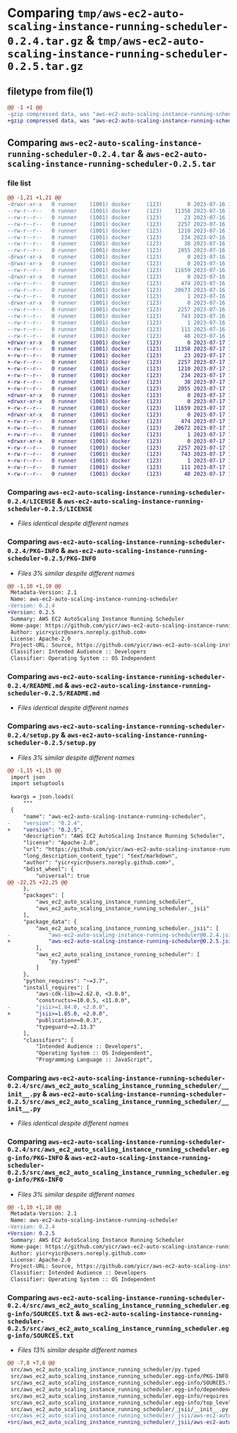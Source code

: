 # Comparing `tmp/aws-ec2-auto-scaling-instance-running-scheduler-0.2.4.tar.gz` & `tmp/aws-ec2-auto-scaling-instance-running-scheduler-0.2.5.tar.gz`

## filetype from file(1)

```diff
@@ -1 +1 @@
-gzip compressed data, was "aws-ec2-auto-scaling-instance-running-scheduler-0.2.4.tar", last modified: Sun Jul 16 19:18:47 2023, max compression
+gzip compressed data, was "aws-ec2-auto-scaling-instance-running-scheduler-0.2.5.tar", last modified: Mon Jul 17 19:20:23 2023, max compression
```

## Comparing `aws-ec2-auto-scaling-instance-running-scheduler-0.2.4.tar` & `aws-ec2-auto-scaling-instance-running-scheduler-0.2.5.tar`

### file list

```diff
@@ -1,21 +1,21 @@
-drwxr-xr-x   0 runner    (1001) docker     (123)        0 2023-07-16 19:18:47.283782 aws-ec2-auto-scaling-instance-running-scheduler-0.2.4/
--rw-r--r--   0 runner    (1001) docker     (123)    11358 2023-07-16 19:18:35.000000 aws-ec2-auto-scaling-instance-running-scheduler-0.2.4/LICENSE
--rw-r--r--   0 runner    (1001) docker     (123)       23 2023-07-16 19:18:35.000000 aws-ec2-auto-scaling-instance-running-scheduler-0.2.4/MANIFEST.in
--rw-r--r--   0 runner    (1001) docker     (123)     2257 2023-07-16 19:18:47.283782 aws-ec2-auto-scaling-instance-running-scheduler-0.2.4/PKG-INFO
--rw-r--r--   0 runner    (1001) docker     (123)     1210 2023-07-16 19:18:35.000000 aws-ec2-auto-scaling-instance-running-scheduler-0.2.4/README.md
--rw-r--r--   0 runner    (1001) docker     (123)      234 2023-07-16 19:18:35.000000 aws-ec2-auto-scaling-instance-running-scheduler-0.2.4/pyproject.toml
--rw-r--r--   0 runner    (1001) docker     (123)       38 2023-07-16 19:18:47.283782 aws-ec2-auto-scaling-instance-running-scheduler-0.2.4/setup.cfg
--rw-r--r--   0 runner    (1001) docker     (123)     2055 2023-07-16 19:18:35.000000 aws-ec2-auto-scaling-instance-running-scheduler-0.2.4/setup.py
-drwxr-xr-x   0 runner    (1001) docker     (123)        0 2023-07-16 19:18:47.279781 aws-ec2-auto-scaling-instance-running-scheduler-0.2.4/src/
-drwxr-xr-x   0 runner    (1001) docker     (123)        0 2023-07-16 19:18:47.279781 aws-ec2-auto-scaling-instance-running-scheduler-0.2.4/src/aws_ec2_auto_scaling_instance_running_scheduler/
--rw-r--r--   0 runner    (1001) docker     (123)    11659 2023-07-16 19:18:35.000000 aws-ec2-auto-scaling-instance-running-scheduler-0.2.4/src/aws_ec2_auto_scaling_instance_running_scheduler/__init__.py
-drwxr-xr-x   0 runner    (1001) docker     (123)        0 2023-07-16 19:18:47.283782 aws-ec2-auto-scaling-instance-running-scheduler-0.2.4/src/aws_ec2_auto_scaling_instance_running_scheduler/_jsii/
--rw-r--r--   0 runner    (1001) docker     (123)      474 2023-07-16 19:18:35.000000 aws-ec2-auto-scaling-instance-running-scheduler-0.2.4/src/aws_ec2_auto_scaling_instance_running_scheduler/_jsii/__init__.py
--rw-r--r--   0 runner    (1001) docker     (123)    20673 2023-07-16 19:18:35.000000 aws-ec2-auto-scaling-instance-running-scheduler-0.2.4/src/aws_ec2_auto_scaling_instance_running_scheduler/_jsii/aws-ec2-auto-scaling-instance-running-scheduler@0.2.4.jsii.tgz
--rw-r--r--   0 runner    (1001) docker     (123)        1 2023-07-16 19:18:35.000000 aws-ec2-auto-scaling-instance-running-scheduler-0.2.4/src/aws_ec2_auto_scaling_instance_running_scheduler/py.typed
-drwxr-xr-x   0 runner    (1001) docker     (123)        0 2023-07-16 19:18:47.283782 aws-ec2-auto-scaling-instance-running-scheduler-0.2.4/src/aws_ec2_auto_scaling_instance_running_scheduler.egg-info/
--rw-r--r--   0 runner    (1001) docker     (123)     2257 2023-07-16 19:18:47.000000 aws-ec2-auto-scaling-instance-running-scheduler-0.2.4/src/aws_ec2_auto_scaling_instance_running_scheduler.egg-info/PKG-INFO
--rw-r--r--   0 runner    (1001) docker     (123)      743 2023-07-16 19:18:47.000000 aws-ec2-auto-scaling-instance-running-scheduler-0.2.4/src/aws_ec2_auto_scaling_instance_running_scheduler.egg-info/SOURCES.txt
--rw-r--r--   0 runner    (1001) docker     (123)        1 2023-07-16 19:18:47.000000 aws-ec2-auto-scaling-instance-running-scheduler-0.2.4/src/aws_ec2_auto_scaling_instance_running_scheduler.egg-info/dependency_links.txt
--rw-r--r--   0 runner    (1001) docker     (123)      111 2023-07-16 19:18:47.000000 aws-ec2-auto-scaling-instance-running-scheduler-0.2.4/src/aws_ec2_auto_scaling_instance_running_scheduler.egg-info/requires.txt
--rw-r--r--   0 runner    (1001) docker     (123)       48 2023-07-16 19:18:47.000000 aws-ec2-auto-scaling-instance-running-scheduler-0.2.4/src/aws_ec2_auto_scaling_instance_running_scheduler.egg-info/top_level.txt
+drwxr-xr-x   0 runner    (1001) docker     (123)        0 2023-07-17 19:20:23.659144 aws-ec2-auto-scaling-instance-running-scheduler-0.2.5/
+-rw-r--r--   0 runner    (1001) docker     (123)    11358 2023-07-17 19:20:11.000000 aws-ec2-auto-scaling-instance-running-scheduler-0.2.5/LICENSE
+-rw-r--r--   0 runner    (1001) docker     (123)       23 2023-07-17 19:20:11.000000 aws-ec2-auto-scaling-instance-running-scheduler-0.2.5/MANIFEST.in
+-rw-r--r--   0 runner    (1001) docker     (123)     2257 2023-07-17 19:20:23.655144 aws-ec2-auto-scaling-instance-running-scheduler-0.2.5/PKG-INFO
+-rw-r--r--   0 runner    (1001) docker     (123)     1210 2023-07-17 19:20:11.000000 aws-ec2-auto-scaling-instance-running-scheduler-0.2.5/README.md
+-rw-r--r--   0 runner    (1001) docker     (123)      234 2023-07-17 19:20:11.000000 aws-ec2-auto-scaling-instance-running-scheduler-0.2.5/pyproject.toml
+-rw-r--r--   0 runner    (1001) docker     (123)       38 2023-07-17 19:20:23.659144 aws-ec2-auto-scaling-instance-running-scheduler-0.2.5/setup.cfg
+-rw-r--r--   0 runner    (1001) docker     (123)     2055 2023-07-17 19:20:11.000000 aws-ec2-auto-scaling-instance-running-scheduler-0.2.5/setup.py
+drwxr-xr-x   0 runner    (1001) docker     (123)        0 2023-07-17 19:20:23.655144 aws-ec2-auto-scaling-instance-running-scheduler-0.2.5/src/
+drwxr-xr-x   0 runner    (1001) docker     (123)        0 2023-07-17 19:20:23.655144 aws-ec2-auto-scaling-instance-running-scheduler-0.2.5/src/aws_ec2_auto_scaling_instance_running_scheduler/
+-rw-r--r--   0 runner    (1001) docker     (123)    11659 2023-07-17 19:20:11.000000 aws-ec2-auto-scaling-instance-running-scheduler-0.2.5/src/aws_ec2_auto_scaling_instance_running_scheduler/__init__.py
+drwxr-xr-x   0 runner    (1001) docker     (123)        0 2023-07-17 19:20:23.655144 aws-ec2-auto-scaling-instance-running-scheduler-0.2.5/src/aws_ec2_auto_scaling_instance_running_scheduler/_jsii/
+-rw-r--r--   0 runner    (1001) docker     (123)      474 2023-07-17 19:20:11.000000 aws-ec2-auto-scaling-instance-running-scheduler-0.2.5/src/aws_ec2_auto_scaling_instance_running_scheduler/_jsii/__init__.py
+-rw-r--r--   0 runner    (1001) docker     (123)    20672 2023-07-17 19:20:11.000000 aws-ec2-auto-scaling-instance-running-scheduler-0.2.5/src/aws_ec2_auto_scaling_instance_running_scheduler/_jsii/aws-ec2-auto-scaling-instance-running-scheduler@0.2.5.jsii.tgz
+-rw-r--r--   0 runner    (1001) docker     (123)        1 2023-07-17 19:20:11.000000 aws-ec2-auto-scaling-instance-running-scheduler-0.2.5/src/aws_ec2_auto_scaling_instance_running_scheduler/py.typed
+drwxr-xr-x   0 runner    (1001) docker     (123)        0 2023-07-17 19:20:23.655144 aws-ec2-auto-scaling-instance-running-scheduler-0.2.5/src/aws_ec2_auto_scaling_instance_running_scheduler.egg-info/
+-rw-r--r--   0 runner    (1001) docker     (123)     2257 2023-07-17 19:20:23.000000 aws-ec2-auto-scaling-instance-running-scheduler-0.2.5/src/aws_ec2_auto_scaling_instance_running_scheduler.egg-info/PKG-INFO
+-rw-r--r--   0 runner    (1001) docker     (123)      743 2023-07-17 19:20:23.000000 aws-ec2-auto-scaling-instance-running-scheduler-0.2.5/src/aws_ec2_auto_scaling_instance_running_scheduler.egg-info/SOURCES.txt
+-rw-r--r--   0 runner    (1001) docker     (123)        1 2023-07-17 19:20:23.000000 aws-ec2-auto-scaling-instance-running-scheduler-0.2.5/src/aws_ec2_auto_scaling_instance_running_scheduler.egg-info/dependency_links.txt
+-rw-r--r--   0 runner    (1001) docker     (123)      111 2023-07-17 19:20:23.000000 aws-ec2-auto-scaling-instance-running-scheduler-0.2.5/src/aws_ec2_auto_scaling_instance_running_scheduler.egg-info/requires.txt
+-rw-r--r--   0 runner    (1001) docker     (123)       48 2023-07-17 19:20:23.000000 aws-ec2-auto-scaling-instance-running-scheduler-0.2.5/src/aws_ec2_auto_scaling_instance_running_scheduler.egg-info/top_level.txt
```

### Comparing `aws-ec2-auto-scaling-instance-running-scheduler-0.2.4/LICENSE` & `aws-ec2-auto-scaling-instance-running-scheduler-0.2.5/LICENSE`

 * *Files identical despite different names*

### Comparing `aws-ec2-auto-scaling-instance-running-scheduler-0.2.4/PKG-INFO` & `aws-ec2-auto-scaling-instance-running-scheduler-0.2.5/PKG-INFO`

 * *Files 3% similar despite different names*

```diff
@@ -1,10 +1,10 @@
 Metadata-Version: 2.1
 Name: aws-ec2-auto-scaling-instance-running-scheduler
-Version: 0.2.4
+Version: 0.2.5
 Summary: AWS EC2 AutoScaling Instance Running Scheduler
 Home-page: https://github.com/yicr/aws-ec2-auto-scaling-instance-running-scheduler.git
 Author: yicr<yicr@users.noreply.github.com>
 License: Apache-2.0
 Project-URL: Source, https://github.com/yicr/aws-ec2-auto-scaling-instance-running-scheduler.git
 Classifier: Intended Audience :: Developers
 Classifier: Operating System :: OS Independent
```

### Comparing `aws-ec2-auto-scaling-instance-running-scheduler-0.2.4/README.md` & `aws-ec2-auto-scaling-instance-running-scheduler-0.2.5/README.md`

 * *Files identical despite different names*

### Comparing `aws-ec2-auto-scaling-instance-running-scheduler-0.2.4/setup.py` & `aws-ec2-auto-scaling-instance-running-scheduler-0.2.5/setup.py`

 * *Files 3% similar despite different names*

```diff
@@ -1,15 +1,15 @@
 import json
 import setuptools
 
 kwargs = json.loads(
     """
 {
     "name": "aws-ec2-auto-scaling-instance-running-scheduler",
-    "version": "0.2.4",
+    "version": "0.2.5",
     "description": "AWS EC2 AutoScaling Instance Running Scheduler",
     "license": "Apache-2.0",
     "url": "https://github.com/yicr/aws-ec2-auto-scaling-instance-running-scheduler.git",
     "long_description_content_type": "text/markdown",
     "author": "yicr<yicr@users.noreply.github.com>",
     "bdist_wheel": {
         "universal": true
@@ -22,25 +22,25 @@
     },
     "packages": [
         "aws_ec2_auto_scaling_instance_running_scheduler",
         "aws_ec2_auto_scaling_instance_running_scheduler._jsii"
     ],
     "package_data": {
         "aws_ec2_auto_scaling_instance_running_scheduler._jsii": [
-            "aws-ec2-auto-scaling-instance-running-scheduler@0.2.4.jsii.tgz"
+            "aws-ec2-auto-scaling-instance-running-scheduler@0.2.5.jsii.tgz"
         ],
         "aws_ec2_auto_scaling_instance_running_scheduler": [
             "py.typed"
         ]
     },
     "python_requires": "~=3.7",
     "install_requires": [
         "aws-cdk-lib>=2.62.0, <3.0.0",
         "constructs>=10.0.5, <11.0.0",
-        "jsii>=1.84.0, <2.0.0",
+        "jsii>=1.85.0, <2.0.0",
         "publication>=0.0.3",
         "typeguard~=2.13.3"
     ],
     "classifiers": [
         "Intended Audience :: Developers",
         "Operating System :: OS Independent",
         "Programming Language :: JavaScript",
```

### Comparing `aws-ec2-auto-scaling-instance-running-scheduler-0.2.4/src/aws_ec2_auto_scaling_instance_running_scheduler/__init__.py` & `aws-ec2-auto-scaling-instance-running-scheduler-0.2.5/src/aws_ec2_auto_scaling_instance_running_scheduler/__init__.py`

 * *Files identical despite different names*

### Comparing `aws-ec2-auto-scaling-instance-running-scheduler-0.2.4/src/aws_ec2_auto_scaling_instance_running_scheduler.egg-info/PKG-INFO` & `aws-ec2-auto-scaling-instance-running-scheduler-0.2.5/src/aws_ec2_auto_scaling_instance_running_scheduler.egg-info/PKG-INFO`

 * *Files 3% similar despite different names*

```diff
@@ -1,10 +1,10 @@
 Metadata-Version: 2.1
 Name: aws-ec2-auto-scaling-instance-running-scheduler
-Version: 0.2.4
+Version: 0.2.5
 Summary: AWS EC2 AutoScaling Instance Running Scheduler
 Home-page: https://github.com/yicr/aws-ec2-auto-scaling-instance-running-scheduler.git
 Author: yicr<yicr@users.noreply.github.com>
 License: Apache-2.0
 Project-URL: Source, https://github.com/yicr/aws-ec2-auto-scaling-instance-running-scheduler.git
 Classifier: Intended Audience :: Developers
 Classifier: Operating System :: OS Independent
```

### Comparing `aws-ec2-auto-scaling-instance-running-scheduler-0.2.4/src/aws_ec2_auto_scaling_instance_running_scheduler.egg-info/SOURCES.txt` & `aws-ec2-auto-scaling-instance-running-scheduler-0.2.5/src/aws_ec2_auto_scaling_instance_running_scheduler.egg-info/SOURCES.txt`

 * *Files 13% similar despite different names*

```diff
@@ -7,8 +7,8 @@
 src/aws_ec2_auto_scaling_instance_running_scheduler/py.typed
 src/aws_ec2_auto_scaling_instance_running_scheduler.egg-info/PKG-INFO
 src/aws_ec2_auto_scaling_instance_running_scheduler.egg-info/SOURCES.txt
 src/aws_ec2_auto_scaling_instance_running_scheduler.egg-info/dependency_links.txt
 src/aws_ec2_auto_scaling_instance_running_scheduler.egg-info/requires.txt
 src/aws_ec2_auto_scaling_instance_running_scheduler.egg-info/top_level.txt
 src/aws_ec2_auto_scaling_instance_running_scheduler/_jsii/__init__.py
-src/aws_ec2_auto_scaling_instance_running_scheduler/_jsii/aws-ec2-auto-scaling-instance-running-scheduler@0.2.4.jsii.tgz
+src/aws_ec2_auto_scaling_instance_running_scheduler/_jsii/aws-ec2-auto-scaling-instance-running-scheduler@0.2.5.jsii.tgz
```

